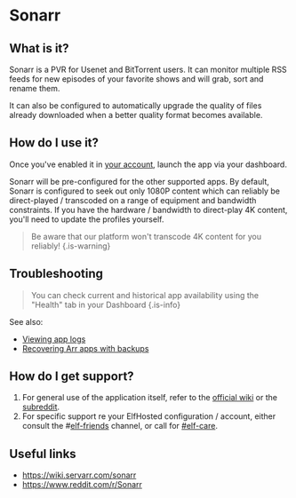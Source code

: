 # Sonarr

## What is it?

Sonarr is a PVR for Usenet and BitTorrent users. It can monitor multiple RSS feeds for new episodes of your favorite shows and will grab, sort and rename them. 

It can also be configured to automatically upgrade the quality of files already downloaded when a better quality format becomes available. 

## How do I use it?

Once you've enabled it in [your account](https://elfhosted.com/tenant/apps/0), launch the app via your dashboard.

Sonarr will be pre-configured for the other supported apps. By default, Sonarr is configured to seek out only 1080P content which can reliably be direct-played / transcoded on a range of equipment and bandwidth constraints. If you have the hardware / bandwidth to direct-play 4K content, you'll need to update the profiles yourself.

> Be aware that our platform won't transcode 4K content for you reliably!
{.is-warning}

## Troubleshooting

> You can check current and historical app availability using the "Health" tab in your Dashboard
{.is-info}

See also:

* [Viewing app logs](/Reference/Viewing_app_logs)
* [Recovering Arr apps with backups](/Reference/Recovering_Arr_apps_with_backups)

## How do I get support?

1. For general use of the application itself, refer to the [official wiki](https://wiki.servarr.com/sonarr) or the [subreddit](https://www.reddit.com/r/Sonarr/).
2. For specific support re your ElfHosted configuration / account, either consult the #[elf-friends](https://discord.com/channels/396055506072109067/1118645576884572303) channel, or call for [#elf-care](https://discord.com/channels/396055506072109067/1119478614287712337).

## Useful links

* https://wiki.servarr.com/sonarr
* https://www.reddit.com/r/Sonarr